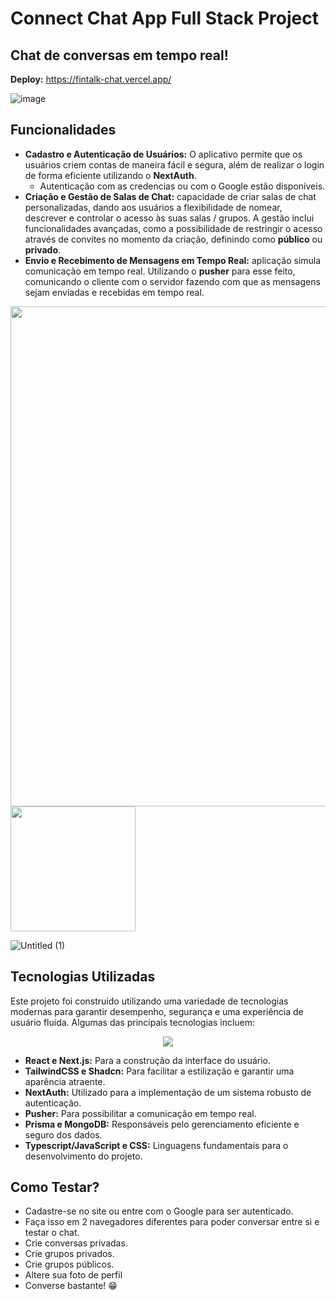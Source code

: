 # Connect Chat App Full Stack Project

## Chat de conversas em tempo real!

**Deploy:** https://fintalk-chat.vercel.app/

![image](https://github.com/ugabb/fintalk-chat/assets/76067595/0743cca4-8205-429c-949f-14ba0d2317ae)


## **Funcionalidades**

- **Cadastro e Autenticação de Usuários:** O aplicativo permite que os usuários criem contas de maneira fácil e segura, além de realizar o login de forma eficiente utilizando o **NextAuth**.
    - Autenticação com as credencias ou com o Google estão disponíveis.
- **Criação e Gestão de Salas de Chat:**  capacidade de criar salas de chat personalizadas, dando aos usuários a flexibilidade de nomear, descrever e controlar o acesso às suas salas / grupos. A gestão inclui funcionalidades avançadas, como a possibilidade de restringir o acesso através de convites no momento da criação, definindo como **público** ou **privado**.
- **Envio e Recebimento de Mensagens em Tempo Real:** aplicação simula comunicação em tempo real. Utilizando o **pusher** para esse feito, comunicando o cliente com o servidor fazendo com que as mensagens sejam enviadas e recebidas em tempo real.

<p float="left">
  <img src="https://github.com/ugabb/fintalk-chat/blob/main/public/homepage-mac.png" width="800" />
  <img src="https://github.com/ugabb/fintalk-chat/blob/main/public/homepage-phone.png" width="200" /> 
</p>

![Untitled (1)](https://github.com/ugabb/fintalk-chat/assets/76067595/26ae2765-44c2-47a3-83c1-b252b2a660ad)


## **Tecnologias Utilizadas**

Este projeto foi construído utilizando uma variedade de tecnologias modernas para garantir desempenho, segurança e uma experiência de usuário fluida. Algumas das principais tecnologias incluem:

 <p align="center">
  <a href="https://skillicons.dev">
    <img src="https://skillicons.dev/icons?i=nextjs,react,tailwindcss,prisma,mongodb,html,css,javascript,typescript" />
  </a>
</p>


- **React e Next.js:** Para a construção da interface do usuário.
- **TailwindCSS e Shadcn:** Para facilitar a estilização e garantir uma aparência atraente.
- **NextAuth:** Utilizado para a implementação de um sistema robusto de autenticação.
- **Pusher:** Para possibilitar a comunicação em tempo real.
- **Prisma e MongoDB:** Responsáveis pelo gerenciamento eficiente e seguro dos dados.
- **Typescript/JavaScript e CSS:** Linguagens fundamentais para o desenvolvimento do projeto.

## Como Testar?
- Cadastre-se no site ou entre com o Google para ser autenticado.
- Faça isso em 2 navegadores diferentes para poder conversar entre si e testar o chat.
- Crie conversas privadas.
- Crie grupos privados.
- Crie grupos públicos.
- Altere sua foto de perfil
- Converse bastante! 😁
